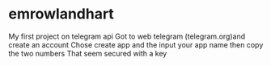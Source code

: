 # emrowlandhart
My first project on telegram api
Got to web telegram (telegram.org)and create an account
Chose create app and the input your app name then copy the two numbers
That seem secured with a key 
